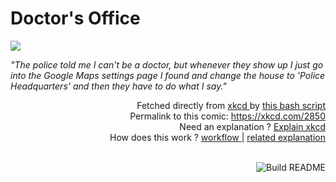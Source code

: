 # <b>Doctor's Office</b>

[![](https://imgs.xkcd.com/comics/doctors_office.png)](https://xkcd.com/2850)

<i>&quot;The police told me I can&#39;t be a doctor, but whenever they show up I just go into the Google Maps settings page I found and change the house to &#39;Police Headquarters&#39; and then they have to do what I say.&quot;</i>

<div align="right">
  Fetched directly from
  <a href="https://xkcd.com">
    xkcd
  </a>
  by
  <a href="https://github.com/Vanille-N/Vanille-N/blob/master/fetch">
    this bash script
  </a>
</div>
<div align="right">
  Permalink to this comic:
  <a href="https://xkcd.com/2850">
    https://xkcd.com/2850
  </a>
</div>
<div align="right">
  Need an explanation ?
  <a href="https://www.explainxkcd.com/wiki/index.php/2850">
    Explain xkcd
  </a>
</div>
<div align="right">
  How does this work ?
  <a href="https://github.com/Vanille-N/Vanille-N/blob/master/.github/workflows/build.yml">
    workflow
  </a>
  |
  <a href="https://simonwillison.net/2020/Jul/10/self-updating-profile-readme/">
    related explanation
  </a>
</div><br>

<a href="https://github.com/Vanille-N/Vanille-N/actions"><img src="https://github.com/Vanille-N/Vanille-N/workflows/Build%20README/badge.svg" align="right" alt="Build README"></a>
